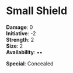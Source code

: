 # Small Shield  

**Damage**: 0\
**Initiative**: -2\
**Strength**: 2\
**Size**: 2\
**Availability**: ••

**Special**: Concealed 